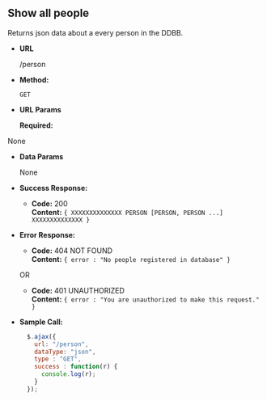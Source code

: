 **Show all people**
----
  Returns json data about a every person in the DDBB.

* **URL**

  /person

* **Method:**

  `GET`
  
*  **URL Params**

   **Required:**
 
  None

* **Data Params**

  None

* **Success Response:**

  * **Code:** 200 <br />
    **Content:** `{ XXXXXXXXXXXXXX PERSON [PERSON, PERSON ...] XXXXXXXXXXXXXX }`
 
* **Error Response:**

  * **Code:** 404 NOT FOUND <br />
    **Content:** `{ error : "No people registered in database" }`

  OR

  * **Code:** 401 UNAUTHORIZED <br />
    **Content:** `{ error : "You are unauthorized to make this request." }`

* **Sample Call:**

  ```javascript
    $.ajax({
      url: "/person",
      dataType: "json",
      type : "GET",
      success : function(r) {
        console.log(r);
      }
    });
  ```